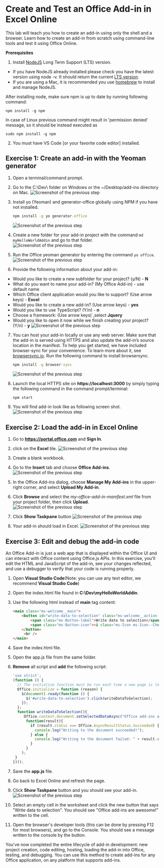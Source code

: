 # Create and Test an Office Add-in in Excel Online
This lab will teach you how to create an add-in using only the shell and a browser. Learn how to create an add-in from scratch using command-line tools and test it using Office Online.

**Prerequisites**
1. Install [NodeJS](https://nodejs.org/en/) Long Term Support (LTS) version.
- If you have NodeJS already installed please check you have the latest version using node -v. It should return the current [LTS version](https://nodejs.org/en/download/).
- If you are using a Mac, it is recommended you use [homebrew](http://brew.sh/) to install and manage NodeJS.

After installing node, make sure npm is up to date by running following command:

````shell
npm install -g npm
````

In case of Linux previous command might result in 'permission denied' message, so it should be instead executed as

````shell
sudo npm install -g npm
````

2. You must have VS Code [or your favorite code editor] installed.

## Exercise 1: Create an add-in with the Yeoman generator

1. Open a terminal/command prompt.
2. Go to the C:\Dev\ folder on Windows or the ~/Desktop/add-ins directory on Mac.
	![Screenshot of the previous step](Images/Fig01.png)

3. Install yo (Yeoman) and generator-office globally using NPM if you have not installed.
	```cmd
	npm install -g yo generator-office
	```
	![Screenshot of the previous step](Images/Fig02.png)

4. Create a new folder for your add-in project with the command `md myHelloWorldAddin` and go to that folder.
	![Screenshot of the previous step](Images/Fig03.png)

5. Run the Office yeoman generator by entering the command `yo office`.
	![Screenshot of the previous step](Images/Fig04.png)

6. Provide the following information about your add-in:
  * Would you like to create a new subfolder for your project? (y/N) - **N**
  * What do you want to name your add-in? (My Office Add-in) - use default name
  * Which Office client application would you like to support? (Use arrow keys) - **Excel**
  * Would you like to create a new add-in? (Use arrow keys) - **yes**
  * Would you like to use TypeScript? (Y/n) - **n**
  * Choose a framework: (Use arrow keys)`,select **Jquery**
  * Would you like to open it now while we finish creating your project? (Y/n) - **y**
    ![Screenshot of the previous step](Images/Fig05.png)

7. You can host your add-in locally or use any web server. Make sure that the add-in is served using HTTPS and also update the add-in’s source location in the manifest. To help you get started, we have included browser-sync for your convenience. To learn more about it, see [browsersync.io](https://www.browsersync.io). Run the following command to install browsersync.
	```cmd
	npm install -g browser-sync
	```
    ![Screenshot of the previous step](Images/Fig05.png)

8. Launch the local HTTPS site on **https://localhost:3000** by simply typing the following command in the command prompt/terminal:
    ```cmd
	npm start
	```
9. You will find add-in look like as following screen shot.
    ![Screenshot of the previous step](Images/Fig07.png)


## Exercise 2: Load the add-in in Excel Online

1. Go to **https://portal.office.com** and **Sign In**.
2. click on the **Excel** tile.
    ![Screenshot of the previous step](Images/Fig08.png)

3. Create a blank workbook.
4. Go to the **Insert** tab and choose **Office Add-ins**.
    ![Screenshot of the previous step](Images/Fig09.png)

5. In the Office Add-ins dialog, choose **Manage My Add-ins** in the upper-right corner, and select **Upload My Add-in**.
6. Click **Browse** and select the *my-office-add-in-manifest.xml* file from your project folder, then click **Upload**.
	![Screenshot of the previous step](Images/Fig10.png)

7. Click **Show Taskpane** button
	![Screenshot of the previous step](Images/Fig11.png)

8. Your add-in should load in Excel.
	![Screenshot of the previous step](Images/Fig12.png)

## Exercise 3: Edit and debug the add-in code

An Office Add-in is just a web app that is displayed within the Office UI and can interact with Office content using Office.js APIs. In this exercise, you'll edit the HTML and JavaScript of the add-in, see your changes reflected, and use a debugger to verify that your code is running properly.

1. Open **Visual Studio Code**(Note: you can use any text editor, we recommend **Visual Studio Code**)
2. Open the index.html file found in **C:\Dev\myHelloWorldAddin**. 
3. Use the following html instead of **main** tag content:
	```html
	<main class="ms-welcome__main">
	    <button id="write-data-to-selection" class="ms-welcome__action ms-Button ms-Button--hero ms-u-slideUpIn20">
	        <span class="ms-Button-label">Write data to selection</span>
	        <span class="ms-Button-icon"><i class="ms-Icon ms-Icon--ChevronRight"></i></span>
	    </button>
	     <br />
	</main>
	```

4. Save the index.html file.
5. Open the app.js file from the same folder.
6. **Remove** all script and **add** the following script:
 	```js
	'use strict';
	(function () {
	  // The initialize function must be run each time a new page is loaded
	  Office.initialize = function (reason) {
	    $(document).ready(function () {
	      $('#write-data-to-selection').click(writeDataToSelection);
	    });
	  };
	  function writeDataToSelection(){
	     Office.context.document.setSelectedDataAsync("Office add-ins are awesome!",
	      function(result){
	        if (result.status === Office.AsyncResultStatus.Succeeded) {
	          console.log("Writing to the document succeeded!");
	        } else {
	          console.log("Writing to the document failed: " + result.error.message);
	        }
	      }
	    );
	 }
	})();
 	```
7. Save the **app.js** file. 
8. Go back to Excel Online and refresh the page. 
9. Click **Show Taskpane** button and you should see your add-in.
	![Screenshot of the previous step](Images/Fig13.png)

10. Select an empty cell in the worksheet and click the new button that says "Write data to selection". You should see "Office add-ins are awesome!" written to the cell.
11. Open the browser's developer tools (this can be done by pressing F12 for most browsers), and go to the Console. You should see a message written to the console by the button.
 
 
You've now completed the entire lifecycle of add-in development: new project creation, code editing, hosting, loading the add-in into Office, testing, and debugging. You can use this method to create add-ins for any Office application, on any platform that supports add-ins.
